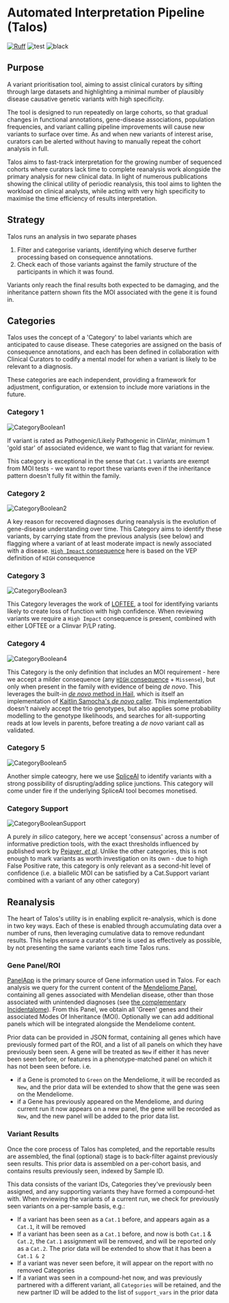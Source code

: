 # Automated Interpretation Pipeline (Talos)

[![Ruff](https://img.shields.io/endpoint?url=https://raw.githubusercontent.com/astral-sh/ruff/main/assets/badge/v2.json)](https://github.com/astral-sh/ruff) ![test](https://github.com/populationgenomics/automated-interpretation-pipeline/actions/workflows/test.yaml/badge.svg) ![black](https://img.shields.io/badge/code%20style-black-000000.svg)

## Purpose

A variant prioritisation tool, aiming to assist clinical curators by sifting through large datasets and highlighting a
minimal number of plausibly disease causative genetic variants with high specificity.

The tool is designed to run repeatedly on large cohorts, so that gradual changes in functional annotations, gene-disease
associations, population frequencies, and variant calling pipeline improvements will cause new variants to surface over
time. As and when new variants of interest arise, curators can be alerted without having to manually repeat the cohort
analysis in full.

Talos aims to fast-track interpretation for the growing number of sequenced cohorts where curators lack time to complete
reanalysis work alongside the primary analysis for new clinical data. In light of numerous publications showing the
clinical utility of periodic reanalysis, this tool aims to lighten the workload on clinical analysts, while acting with
very high specificity to maximise the time efficiency of results interpretation.

## Strategy

Talos runs an analysis in two separate phases

1. Filter and categorise variants, identifying which deserve further processing based on consequence annotations.
2. Check each of those variants against the family structure of the participants in which it was found.

Variants only reach the final results both expected to be damaging, and the inheritance pattern shown fits the MOI
associated with the gene it is found in.

## Categories

Talos uses the concept of a 'Category' to label variants which are anticipated to cause disease. These categories are
assigned on the basis of consequence annotations, and each has been defined in collaboration with Clinical Curators to
codify a mental model for when a variant is likely to be relevant to a diagnosis.

These categories are each independent, providing a framework for adjustment, configuration, or extension to include more
variations in the future.

### Category 1

![CategoryBoolean1](design_docs/images/Category1.png)

If variant is rated as Pathogenic/Likely Pathogenic in ClinVar, minimum 1 'gold star' of associated evidence, we want to
flag that variant for review.

This category is exceptional in the sense that `Cat.1` variants are exempt from MOI tests - we want to report these
variants even if the inheritance pattern doesn't fully fit within the family.

### Category 2

![CategoryBoolean2](design_docs/images/Category2.png)

A key reason for recovered diagnoses during reanalysis is the evolution of gene-disease understanding over time. This
Category aims to identify these variants, by carrying state from the previous analysis (see below) and flagging where a
variant of at least moderate impact is newly associated with a disease. [`High Impact` consequence](
http://asia.ensembl.org/info/genome/variation/prediction/predicted_data.html) here is based on the VEP definition of
`HIGH` consequence

### Category 3

![CategoryBoolean3](design_docs/images/Category3.png)

This Category leverages the work of [LOFTEE](https://github.com/konradjk/loftee), a tool for identifying variants likely
to create loss of function with high confidence. When reviewing variants we require a `High Impact` consequence is
present, combined with either LOFTEE or a Clinvar P/LP rating.

### Category 4

![CategoryBoolean4](design_docs/images/Category4.png)

This Category is the only definition that includes an MOI requirement - here we accept a milder consequence (any [`HIGH`
consequence](http://asia.ensembl.org/info/genome/variation/prediction/predicted_data.html) + `Missense`), but only when
present in the family with evidence of being _de novo_. This leverages the built-in [_de novo_ method in Hail](
https://hail.is/docs/0.2/methods/genetics.html#hail.methods.de_novo), which is itself an implementation of [Kaitlin
Samocha's _de novo_ caller](https://github.com/ksamocha/de_novo_scripts). This implementation doesn't naively accept the
trio genotypes, but also applies some probability modelling to the genotype likelihoods, and searches for alt-supporting
reads at low levels in parents, before treating a _de novo_ variant call as validated.

### Category 5

![CategoryBoolean5](design_docs/images/Category5.png)

Another simple cateogry, here we use [SpliceAI](https://www.cell.com/cell/pdf/S0092-8674(18)31629-5.pdf) to identify
variants with a strong possibility of disrupting/adding splice junctions. This category will come under fire if the
underlying SpliceAI tool becomes monetised.

### Category Support

![CategoryBooleanSupport](design_docs/images/CategorySupport.png)

A purely _in silico_ category, here we accept 'consensus' across a number of informative prediction tools, with the
exact thresholds influenced by published work by [Pejaver, _et al_](
https://www.biorxiv.org/content/10.1101/2022.03.17.484479v1). Unlike the other categories, this is not enough to mark
variants as worth investigation on its own - due to high False Positive rate, this category is only relevant as a
second-hit level of confidence (i.e. a biallelic MOI can be satisfied by a Cat.Support variant combined with a variant
of any other category)

## Reanalysis

The heart of Talos's utility is in enabling explicit re-analysis, which is done in two key ways. Each of these is
enabled
through accumulating data over a number of runs, then leveraging cumulative data to remove redundant results. This helps
ensure a curator's time is used as effectively as possible, by not presenting the same variants each time Talos runs.

### Gene Panel/ROI

[PanelApp](https://panelapp.agha.umccr.org/) is the primary source of Gene information used in Talos. For each analysis
we
query for the current content of the [Mendeliome Panel](https://panelapp.agha.umccr.org/panels/137/), containing all
genes associated with Mendelian disease, other than those associated with unintended diagnoses (see [the
complementary Incidentalome](https://panelapp.agha.umccr.org/panels/126/)). From this Panel, we obtain all 'Green' genes
and their associated Modes Of Inheritance (MOI). Optionally we can add additional panels which will be integrated
alongside the Mendeliome content.

Prior data can be provided in JSON format, containing all genes which have previously formed part of the ROI, and a list
of all panels on which they have previously been seen. A gene will be treated as `New` if either it has never been seen
before, or features in a phenotype-matched panel on which it has not been seen before. i.e.

- if a Gene is promoted to `Green` on the Mendeliome, it will be recorded as `New`, and the prior data will be extended
  to show that the gene was seen on the Mendeliome.
- if a Gene has previously appeared on the Mendeliome, and during current run it now appears on a new panel, the gene
  will be recorded as `New`, and the new panel will be added to the prior data list.

### Variant Results

Once the core process of Talos has completed, and the reportable results are assembled, the final (optional) stage is to
back-filter against previously seen results. This prior data is assembled on a per-cohort basis, and contains results
previously seen, indexed by Sample ID.

This data consists of the variant IDs, Categories they've previously been assigned, and any supporting variants they
have formed a compound-het with. When reviewing the variants of a current run, we check for previously seen variants on
a per-sample basis, e.g.:

- If a variant has been seen as a `Cat.1` before, and appears again as a `Cat.1`, it will be removed
- If a variant has been seen as a `Cat.1` before, and now is both `Cat.1` & `Cat.2`, the `Cat.1` assignment will be
  removed, and will be reported only as a `Cat.2`. The prior data will be extended to show that it has been
  a `Cat.1 & 2`
- If a variant was never seen before, it will appear on the report with no removed Categories
- If a variant was seen in a compound-het now, and was previously partnered with a different variant, all `Categories`
  will be retained, and the new partner ID will be added to the list of `support_vars` in the prior data
